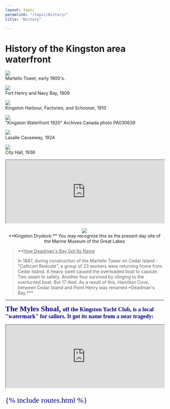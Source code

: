 ```yaml
---
layout: topic
permalink: "/topic/History/"
title: "History"

---
```


<h1>History of the Kingston area waterfront</h1>



<img src="Images/kingstonharbourmartellotower.jpg"><br>
Martello Tower, early 1900's.

<img src="Images/kingstonfthenrynavybay1909.jpg"><br>
Fort Henry and Navy Bay, 1909

<img src="Images/kingstonharbourfacroryschooner1910.jpg"><br>
Kingston Harbour, Factories, and Schooner, 1910

<img src="http://home.ca.inter.net/~gkmd/sail/kingston1920.jpg"><br>
"Kingston Waterfront 1920" Archives Canada photo PA030639

<img src="Images/kingstoncauseway1924.jpg"><br>
Lasalle Causeway, 1924

<img src="Images/kingstoncityhall1936.jpg"><br>
City Hall, 1936

<iframe src="http://home.ca.inter.net/~gkmd/sail/shoaltowerr.htm" width=100% height="200" name="myles" frameborder="1" scrolling=yes ></iframe>
<p align="center"><img src="http://home.ca.inter.net/~gkmd/drydock.jpg"><br>**Kingston Drydock.**
You may recognize this as the present day site of the Marine Museum of the Great Lakes</p>

<blockquote>**<u>How Deadman's Bay Got Its Name</u>

<p>In 1847, during construction of the Martello Tower on Cedar Island - "Cathcart Redoubt", a group of 23 workers were returning home from Cedar Island.  A heavy swell caused the overloaded boat to capsize. Two swam to safety. Another four survived by clinging to the overturned boat. But 17 died. As a result of this, Hamilton Cove, between Cedar Island and Point Henry was renamed *Deadman's Bay.***</p></blockquote>
<hr>

**<font color="navy" face="Bimini" size="5">The Myles Shoal, <font size="4">off the Kingston Yacht Club, is a local "watermark" for sailors. It got its name from a near tragedy:**</font>

<iframe src="http://home.ca.inter.net/~gkmd/sail/Myles.htm" width=100% height="200" name="myles" frameborder="1"

scrolling=yes ></iframe>

{% include routes.html %}
